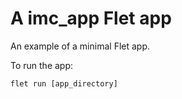 # A imc_app Flet app

An example of a minimal Flet app.

To run the app:

```
flet run [app_directory]
```